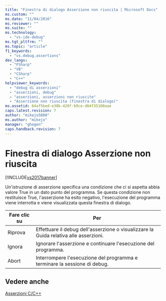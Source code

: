 ```yaml
---
title: "Finestra di dialogo Asserzione non riuscita | Microsoft Docs"
ms.custom: ""
ms.date: "11/04/2016"
ms.reviewer: ""
ms.suite: ""
ms.technology: 
  - "vs-ide-debug"
ms.tgt_pltfrm: ""
ms.topic: "article"
f1_keywords: 
  - "vs.debug.assertions"
dev_langs: 
  - "FSharp"
  - "VB"
  - "CSharp"
  - "C++"
helpviewer_keywords: 
  - "debug di asserzioni"
  - "asserzioni, debug"
  - "asserzioni, asserzioni non riuscite"
  - "Asserzione non riuscita (finestra di dialogo)"
ms.assetid: 64af5bed-e38b-420f-b9ce-d64f35100aae
caps.latest.revision: 7
author: "mikejo5000"
ms.author: "mikejo"
manager: "ghogen"
caps.handback.revision: 7
---
```

# Finestra di dialogo Asserzione non riuscita
[!INCLUDE[vs2017banner](../code-quality/includes/vs2017banner.md)]

Un'istruzione di asserzione specifica una condizione che ci si aspetta abbia valore True in un dato punto del programma.  Se questa condizione non restituisce True, l'asserzione ha esito negativo, l'esecuzione del programma viene interrotta e viene visualizzata questa finestra di dialogo.  
  
|Fare clic su|Per|  
|------------------|---------|  
|Riprova|Effettuare il debug dell'asserzione o visualizzare la Guida relativa alle asserzioni.|  
|Ignora|Ignorare l'asserzione e continuare l'esecuzione del programma.|  
|Abort|Interrompere l'esecuzione del programma e terminare la sessione di debug.|  
  
## Vedere anche  
 [Asserzioni C\/C\+\+](../debugger/c-cpp-assertions.md)